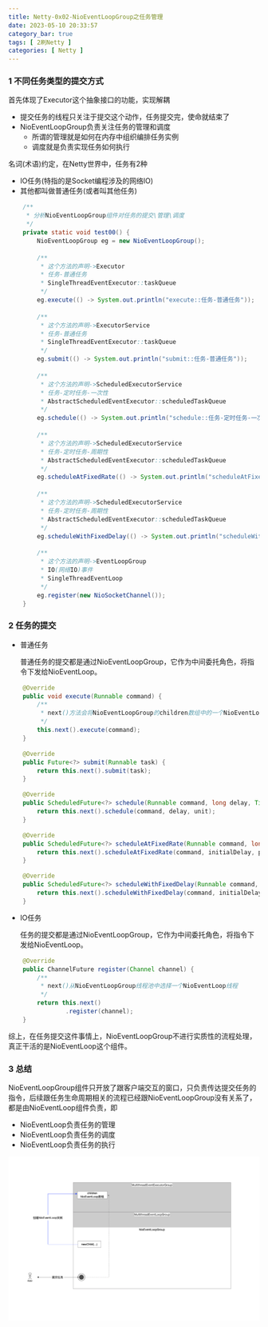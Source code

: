 ```yaml
---
title: Netty-0x02-NioEventLoopGroup之任务管理
date: 2023-05-10 20:33:57
category_bar: true
tags: [ 2刷Netty ]
categories: [ Netty ]
---
```


### 1 不同任务类型的提交方式

首先体现了Executor这个抽象接口的功能，实现解耦

* 提交任务的线程只关注于提交这个动作，任务提交完，使命就结束了
* NioEventLoopGroup负责关注任务的管理和调度
  * 所谓的管理就是如何在内存中组织编排任务实例
  * 调度就是负责实现任务如何执行

名词(术语)约定，在Netty世界中，任务有2种

* IO任务(特指的是Socket编程涉及的网络IO)
* 其他都叫做普通任务(或者叫其他任务)

```java
    /**
     * 分析NioEventLoopGroup组件对任务的提交\管理\调度
     */
    private static void test00() {
        NioEventLoopGroup eg = new NioEventLoopGroup();

        /**
         * 这个方法的声明->Executor
         * 任务-普通任务
         * SingleThreadEventExecutor::taskQueue
         */
        eg.execute(() -> System.out.println("execute::任务-普通任务"));

        /**
         * 这个方法的声明->ExecutorService
         * 任务-普通任务
         * SingleThreadEventExecutor::taskQueue
         */
        eg.submit(() -> System.out.println("submit::任务-普通任务"));

        /**
         * 这个方法的声明->ScheduledExecutorService
         * 任务-定时任务-一次性
         * AbstractScheduledEventExecutor::scheduledTaskQueue
         */
        eg.schedule(() -> System.out.println("schedule::任务-定时任务-一次性"), 10_000L, TimeUnit.MILLISECONDS);

        /**
         * 这个方法的声明->ScheduledExecutorService
         * 任务-定时任务-周期性
         * AbstractScheduledEventExecutor::scheduledTaskQueue
         */
        eg.scheduleAtFixedRate(() -> System.out.println("scheduleAtFixedRate::任务-定时任务-周期性"), 10_000L, 10_000L, TimeUnit.MILLISECONDS);

        /**
         * 这个方法的声明->ScheduledExecutorService
         * 任务-定时任务-周期性
         * AbstractScheduledEventExecutor::scheduledTaskQueue
         */
        eg.scheduleWithFixedDelay(() -> System.out.println("scheduleWithFixedDelay::任务-定时任务-周期性"), 10_000L, 10_000L, TimeUnit.MILLISECONDS);

        /**
         * 这个方法的声明->EventLoopGroup
         * IO(网络IO)事件
         * SingleThreadEventLoop
         */
        eg.register(new NioSocketChannel());
    }
```

### 2 任务的提交

* 普通任务

  普通任务的提交都是通过NioEventLoopGroup，它作为中间委托角色，将指令下发给NioEventLoop。

```java
    @Override
    public void execute(Runnable command) {
        /**
         * next()方法会将NioEventLoopGroup的children数组中的一个NioEventLoop实例返回给客户端
         */
        this.next().execute(command);
    }
```



```java
    @Override
    public Future<?> submit(Runnable task) {
        return this.next().submit(task);
    }
```



```java
    @Override
    public ScheduledFuture<?> schedule(Runnable command, long delay, TimeUnit unit) {
        return this.next().schedule(command, delay, unit);
    }
```



```java
    @Override
    public ScheduledFuture<?> scheduleAtFixedRate(Runnable command, long initialDelay, long period, TimeUnit unit) {
        return this.next().scheduleAtFixedRate(command, initialDelay, period, unit);
    }
```



```java
    @Override
    public ScheduledFuture<?> scheduleWithFixedDelay(Runnable command, long initialDelay, long delay, TimeUnit unit) {
        return this.next().scheduleWithFixedDelay(command, initialDelay, delay, unit);
    }
```

* IO任务

  任务的提交都是通过NioEventLoopGroup，它作为中间委托角色，将指令下发给NioEventLoop。

```java
    @Override
    public ChannelFuture register(Channel channel) {
        /**
         * next()从NioEventLoopGroup线程池中选择一个NioEventLoop线程
         */
        return this.next()
                .register(channel);
    }
```

综上，在任务提交这件事情上，NioEventLoopGroup不进行实质性的流程处理，真正干活的是NioEventLoop这个组件。

### 3 总结

NioEventLoopGroup组件只开放了跟客户端交互的窗口，只负责传达提交任务的指令，后续跟任务生命周期相关的流程已经跟NioEventLoopGroup没有关系了，都是由NioEventLoop组件负责，即

* NioEventLoop负责任务的管理
* NioEventLoop负责任务的调度
* NioEventLoop负责任务的执行

![](Netty-0x02-NioEventLoopGroup之任务管理/image-20230510212923723.png)
